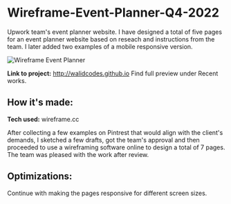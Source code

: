 # Wireframe-Event-Planner-Q4-2022

Upwork team's event planner website. I have designed a total of five pages for an event planner website based on reseach and instructions from the team. I later added two examples of a mobile responsive version. 

![Wireframe Event Planner](https://github.com/walidcodes/Wireframe-Event-Planner-Q4-2022/assets/49271416/d876639a-a798-4361-a9d5-4b11017f6e05)

**Link to project:** http://walidcodes.github.io
Find full preview under Recent works.

## How it's made:

**Tech used:** wireframe.cc

After collecting a few examples on Pintrest that would align with the client's demands, I sketched a few drafts, got the team's approval and then proceeded to use a wireframing software online to design a total of 7 pages. The team was pleased with the work after review.

## Optimizations:

Continue with making the pages responsive for different screen sizes.
